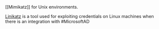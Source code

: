 [[Mimikatz]] for Unix environments.

[Linikatz](https://github.com/CiscoCXSecurity/linikatz) is a tool used for exploiting credentials on Linux machines when there is an integration with #MicrosoftAD 